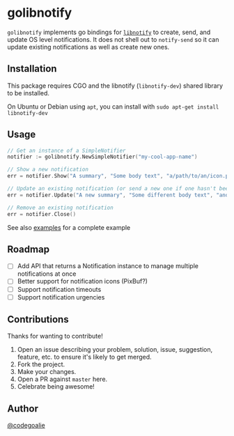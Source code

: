 # golibnotify

`golibnotify` implements go bindings for
[`libnotify`](https://developer.gnome.org/libnotify/unstable/) to create, send,
and update OS level notifications. It does not shell out to `notify-send` so it
can update existing notifications as well as create new ones.


## Installation

This package requires CGO and the libnotify (`libnotify-dev`) shared library to be installed.

On Ubuntu or Debian using `apt`, you can install with `sudo apt-get install libnotify-dev`

## Usage

```go
// Get an instance of a SimpleNotifier
notifier := golibnotify.NewSimpleNotifier("my-cool-app-name")

// Show a new notification
err = notifier.Show("A summary", "Some body text", "a/path/to/an/icon.png")

// Update an existing notification (or send a new one if one hasn't been sent)
err = notifier.Update("A new summary", "Some different body text", "another/path/to/icon.png")

// Remove an existing notification
err = notifier.Close()
```

See also [examples](https://github.com/codegoalie/golibnotify/examples) for a complete example

## Roadmap

- [ ] Add API that returns a Notification instance to manage multiple notifications at once
- [ ] Better support for notification icons (PixBuf?)
- [ ] Support notification timeouts
- [ ] Support notification urgencies

## Contributions

Thanks for wanting to contribute!

1. Open an issue describing your problem, solution, issue, suggestion, feature,
etc. to ensure it's likely to get merged.
1. Fork the project.
1. Make your changes.
1. Open a PR against `master` here.
1. Celebrate being awesome!

## Author

[@codegoalie](https://codegoalie.com)
